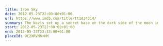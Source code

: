 ```yaml
---
title: Iron Sky
date: 2012-05-23T22:00:00+01:00
url: https://www.imdb.com/title/tt1034314/
summary: The Nazis set up a secret base on the dark side of the moon in 1945 where they hide out and plan to return to power in 2018.
start: 2012-05-23T22:00:00+01:00
end: 2012-05-23T23:33:00+01:00
placeId: 9C2XRVM6+HM
---
```

